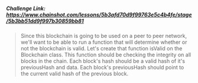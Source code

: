 ##### Challenge Link: https://www.chainshot.com/lessons/5b3afd70d9f99763e5c4b4fe/stage/5b3bb51dd9f997b30859bb81  
  
> Since this blockchain is going to be used on a peer to peer network, we'll want to be able to run a function that will determine whether or not the blockchain is valid. Let's create that function isValid on the Blockchain class.
This function should be checking the integrity on all blocks in the chain. Each block's hash should be a valid hash of it's previousHash and data. Each block's previousHash should point to the current valid hash of the previous block.
